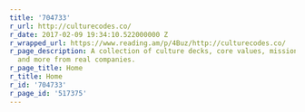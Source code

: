 ```yaml
---
title: '704733'
r_url: http://culturecodes.co/
r_date: 2017-02-09 19:34:10.522000000 Z
r_wrapped_url: https://www.reading.am/p/4Buz/http://culturecodes.co/
r_page_description: A collection of culture decks, core values, mission statements,
  and more from real companies.
r_page_title: Home
r_title: Home
r_id: '704733'
r_page_id: '517375'
---
```



